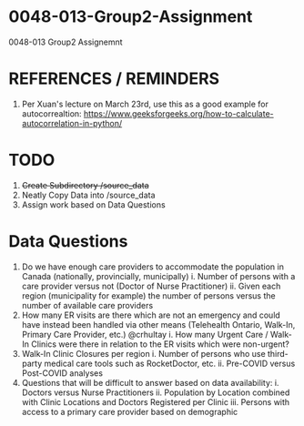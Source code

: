 # 0048-013-Group2-Assignment
0048-013 Group2 Assignemnt

# REFERENCES / REMINDERS
1. Per Xuan's lecture on March 23rd, use this as a good example for autocorrealtion: https://www.geeksforgeeks.org/how-to-calculate-autocorrelation-in-python/

# TODO
1. ~~Create Subdirectory /source_data~~
2. Neatly Copy Data into /source_data
3. Assign work based on Data Questions

# Data Questions
1. Do we have enough care providers to accommodate the population in Canada (nationally, provincially, municipally)
    i. Number of persons with a care provider versus not (Doctor of Nurse Practitioner)
    ii. Given each region (municipality for example) the number of persons versus the number of available care providers
2. How many ER visits are there which are not an emergency and could have instead been handled via other means (Telehealth Ontario, Walk-In, Primary Care Provider, etc.) @crhultay
    i. How many Urgent Care / Walk-In Clinics were there in relation to the ER visits which were non-urgent?
4. Walk-In Clinic Closures per region
    i. Number of persons who use third-party medical care tools such as RocketDoctor, etc.
    ii. Pre-COVID versus Post-COVID analyses
5. Questions that will be difficult to answer based on data availability:
    i. Doctors versus Nurse Practitioners
    ii. Population by Location combined with Clinic Locations and Doctors Registered per Clinic
    iii. Persons with access to a primary care provider based on demographic
